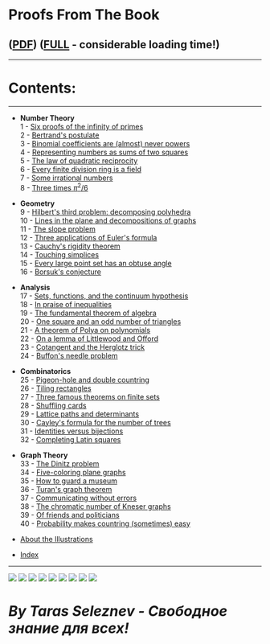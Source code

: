 # Proofs From The Book     
## ([PDF](/Proofs%20from%20THE%20BOOK.pdf)) ([FULL](/full) - considerable loading time!)

---------

# Contents:

---------

* **Number Theory**      
  1 - [Six proofs of the infinity of primes](/1)      
  2 - [Bertrand's postulate](/2)            
  3 - [Binomial coefficients are (almost) never powers](/3)      
  4 - [Representing numbers as sums of two squares](/4)                  
  5 - [The law of quadratic reciprocity](/5)                  
  6 - [Every finite division ring is a field](/6)                  
  7 - [Some irrational numbers](/7)                  
  8 - [Three times $\pi^2/6$](/8)                  
  
* **Geometry**            
  9 - [Hilbert's third problem: decomposing polyhedra](/9)                  
  10 - [Lines in the plane and decompositions of graphs](/10)                  
  11 - [The slope problem](/11)                  
  12 - [Three applications of Euler's formula](/12)                  
  13 - [Cauchy's rigidity theorem](/13)                  
  14 - [Touching simplices](/14)                  
  15 - [Every large point set has an obtuse angle](/15)                  
  16 - [Borsuk's conjecture](/16)                  
              
* **Analysis**            
  17 - [Sets, functions, and the continuum hypothesis](/17)            
  18 - [In praise of inequalities](/18)            
  19 - [The fundamental theorem of algebra](/19)            
  20 - [One square and an odd number of triangles](/20)            
  21 - [A theorem of Polya on polynomials](/21)            
  22 - [On a lemma of Littlewood and Offord](/22)            
  23 - [Cotangent and the Herglotz trick](/23)            
  24 - [Buffon's needle problem](/24)            
  
* **Combinatorics**            
  25 - [Pigeon-hole and double countring](/25)            
  26 - [Tiling rectangles](/26)            
  27 - [Three famous theorems on finite sets](/27)      
  28 - [Shuffling cards](/28)      
  29 - [Lattice paths and determinants](/29)      
  30 - [Cayley's formula for the number of trees](/30)      
  31 - [Identities versus bijections](/31)       
  32 - [Completing Latin squares](/32)      
  
* **Graph Theory**      
  33 - [The Dinitz problem](/33)      
  34 - [Five-coloring plane graphs](/34)      
  35 - [How to guard a museum](/35)      
  36 - [Turan's graph theorem](/36)      
  37 - [Communicating without errors](/37)      
  38 - [The chromatic number of Kneser graphs](/38)      
  39 - [Of friends and politicians](/39)      
  40 - [Probability makes countring (sometimes) easy](/40)      
  
* [About the Illustrations](/illustrations)

* [Index](/ind)

---------

![](/img/proofs-from-the-book-001.jpg)
![](/img/proofs-from-the-book-002.jpg)
![](/img/proofs-from-the-book-003.jpg)
![](/img/proofs-from-the-book-004.jpg)
![](/img/proofs-from-the-book-005.jpg)
![](/img/proofs-from-the-book-006.jpg)
![](/img/proofs-from-the-book-007.jpg)
![](/img/proofs-from-the-book-008.jpg)
![](/img/proofs-from-the-book-009.jpg)

# ***By Taras Seleznev - Свободное знание для всех!***

